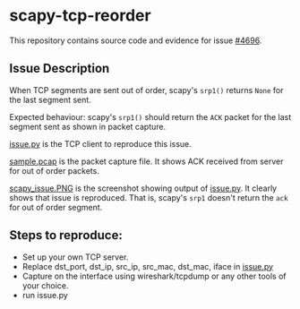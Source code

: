 # scapy-tcp-reorder

This repository contains source code and evidence for issue [#4696](https://github.com/secdev/scapy/issues/4696).

## Issue Description
When TCP segments are sent out of order, scapy's `srp1()` returns `None` for the last segment sent.

Expected behaviour: scapy's `srp1()` should return the `ACK` packet for the last segment sent as shown in packet capture. 

[issue.py](issue.py) is the TCP client to reproduce this issue.

[sample.pcap](sample.pcap) is the packet capture file. It shows ACK received from server for out of order packets.

[scapy_issue.PNG](scapy_issue.PNG) is the screenshot showing output of [issue.py](issue.py). It clearly shows that issue is reproduced. That is, scapy's `srp1` doesn't return the `ack` for out of order segment.

## Steps to reproduce:
- Set up your own TCP server.
- Replace dst_port, dst_ip, src_ip, src_mac, dst_mac, iface in [issue.py](issue.py)
- Capture on the interface using wireshark/tcpdump or any other tools of your choice.
- run issue.py

